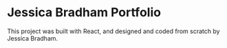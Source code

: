 # Jessica Bradham Portfolio

This project was built with React, and designed and coded from scratch by Jessica Bradham. 